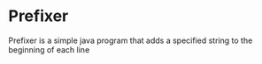 # Prefixer
Prefixer is a simple java program that adds a specified string to the beginning of each line
